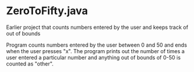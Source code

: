 # ZeroToFifty.java
Earlier project that counts numbers entered by the user and keeps track of out of bounds

Program counts numbers entered by the user between 0 and 50 and ends when the user presses "x".
The program prints out the number of times a user entered a particular number and anything out of bounds
of 0-50 is counted as "other". 
